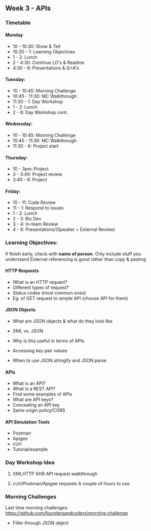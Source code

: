 ## Week 3 - APIs

### Timetable

#### Monday
  - 10 - 10:30: Show & Tell
  - 10:30 - 1: Learning Objectives
  - 1 - 2: Lunch
  - 2 - 4:30: Continue LO's & Readme
  - 4:30 - 6: Presentations & Q+A's 
  
#### Tuesday:
  - 10 - 10:45: Morning Challenge
  - 10:45 - 11:30: MC Walkthrough
  - 11:30 - 1: Day Workshop 
  - 1 - 2: Lunch
  - 2 - 6: Day Workshop cont.

#### Wednesday:
  - 10 - 10:45: Morning Challenge
  - 10:45 - 11:30: MC Walkthrough
  - 11:30 - 6: Project start

#### Thursday:
  - 10 - 3pm: Project
  - 3 - 3:40: Project review
  - 3:40 - 6: Project

#### Friday:
  - 10 - 11: Code Review
  - 11 - 1: Respond to issues
  - 1 - 2: Lunch
  - 2 - 3: Biz Dev
  - 3 - 4: In-team Review
  - 4 - 6: Presentations/(Speaker + External Review)


### Learning Objectives:

If finish early, check with **name of person**.
Only include stuff you understand
External referencing is good rather than copy & pasting

#### HTTP Requests
  - What is an HTTP request?
  - Different types of request?
  - Status codes (most common ones)
  - Eg. of GET request to simple API (choose API for them)

#### JSON Objects
  - What are JSON objects & what do they look like
  - XML vs. JSON
  - Why is this useful in terms of APIs
  - Accessing key pair values
  
  - When to use JSON.stringify and JSON.parse

#### APIs
  - What is an API?
  - What is a REST API?
  - Find some examples of APIs
  - What are API keys?
  - Concealing an API key
  - Same origin policy/CORS

#### API Simulation Tools
  - Postman
  - Apigee
  - cUrl
  - Tutorial/example

### Day Workshop Idea

1) XMLHTTP XHR API request walkthrough

2) cUrl/Postman/Apigee requests A couple of hours to use

### Morning Challenges

Last time morning challenges: https://github.com/foundersandcoders/morning-challenge

-  Filter through JSON object
